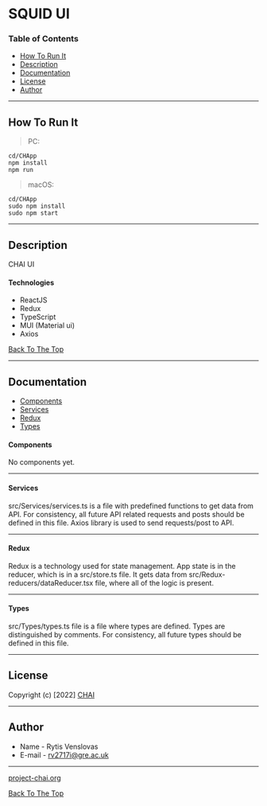 # SQUID UI

### Table of Contents

- [How To Run It](#how-to-run-it)
- [Description](#description)
- [Documentation](#Documentation)
- [License](#License)
- [Author](#author)

---

## How To Run It

> PC: 

    cd/CHApp
    npm install
    npm run

> macOS:
    
    cd/CHApp
    sudo npm install
    sudo npm start
---
## Description

CHAI UI

#### Technologies

- ReactJS
- Redux
- TypeScript
- MUI (Material ui)
- Axios

[Back To The Top](#chai-ui)

---
## Documentation
- [Components](#components)
- [Services](#services)
- [Redux](#redux)
- [Types](#types)

#### Components

No components yet.

---

#### Services

src/Services/services.ts is a file with predefined functions to get data from API. For consistency, all future API related requests and posts should be defined in this file. Axios library is used to send requests/post to API.

---
#### Redux

Redux is a technology used for state management.
App state is in the reducer, which is in a src/store.ts file. It gets data from src/Redux-reducers/dataReducer.tsx file, where all of the logic is present.

---

#### Types

src/Types/types.ts file is a file where types are defined. Types are distinguished by comments. For consistency, all future types should be defined in this file.

---

## License

Copyright (c) [2022] [CHAI](https://project-chai.org)

---

## Author

- Name - Rytis Venslovas
- E-mail - [rv2717i@gre.ac.uk](rv2717i@gre.ac.uk)

---

[project-chai.org](https://project-chai.org)

[Back To The Top](#chai-ui)
